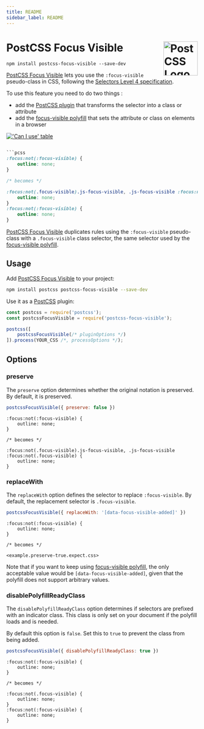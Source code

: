 ```yaml
---
title: README
sidebar_label: README
---
```

# PostCSS Focus Visible [<img src="https://postcss.github.io/postcss/logo.svg" alt="PostCSS Logo" width="90" height="90" align="right">][PostCSS]

`npm install postcss-focus-visible --save-dev`

[PostCSS Focus Visible] lets you use the `:focus-visible` pseudo-class in CSS, 
following the [Selectors Level 4 specification].

To use this feature you need to do two things :
- add the [PostCSS plugin](#usage) that transforms the selector into a class or attribute
- add the [focus-visible polyfill] that sets the attribute or class on elements in a browser

[!['Can I use' table](https://caniuse.bitsofco.de/image/css-focus-visible.png)](https://caniuse.com/#feat=css-focus-visible)

```css

```pcss
:focus:not(:focus-visible) {
	outline: none;
}

/* becomes */

:focus:not(.focus-visible).js-focus-visible, .js-focus-visible :focus:not(.focus-visible) {
	outline: none;
}
:focus:not(:focus-visible) {
	outline: none;
}
```

[PostCSS Focus Visible] duplicates rules using the `:focus-visible` pseudo-class
with a `.focus-visible` class selector, the same selector used by the
[focus-visible polyfill].

## Usage

Add [PostCSS Focus Visible] to your project:

```bash
npm install postcss postcss-focus-visible --save-dev
```

Use it as a [PostCSS] plugin:

```js
const postcss = require('postcss');
const postcssFocusVisible = require('postcss-focus-visible');

postcss([
	postcssFocusVisible(/* pluginOptions */)
]).process(YOUR_CSS /*, processOptions */);
```



## Options

### preserve

The `preserve` option determines whether the original notation
is preserved. By default, it is preserved.

```js
postcssFocusVisible({ preserve: false })
```

```pcss
:focus:not(:focus-visible) {
	outline: none;
}

/* becomes */

:focus:not(.focus-visible).js-focus-visible, .js-focus-visible :focus:not(.focus-visible) {
	outline: none;
}
```

### replaceWith

The `replaceWith` option defines the selector to replace `:focus-visible`. By
default, the replacement selector is `.focus-visible`.

```js
postcssFocusVisible({ replaceWith: '[data-focus-visible-added]' })
```

```pcss
:focus:not(:focus-visible) {
	outline: none;
}

/* becomes */

<example.preserve-true.expect.css>
```

Note that if you want to keep using [focus-visible polyfill], the only 
acceptable value would be `[data-focus-visible-added]`,
given that the polyfill does not support arbitrary values.

### disablePolyfillReadyClass

The `disablePolyfillReadyClass` option determines if selectors are prefixed with an indicator class.
This class is only set on your document if the polyfill loads and is needed.

By default this option is `false`.
Set this to `true` to prevent the class from being added.

```js
postcssFocusVisible({ disablePolyfillReadyClass: true })
```

```pcss
:focus:not(:focus-visible) {
	outline: none;
}

/* becomes */

:focus:not(.focus-visible) {
	outline: none;
}
:focus:not(:focus-visible) {
	outline: none;
}
```

[cli-url]: https://github.com/csstools/postcss-plugins/actions/workflows/test.yml?query=workflow/test
[css-url]: https://cssdb.org/#focus-visible-pseudo-class
[discord]: https://discord.gg/bUadyRwkJS
[npm-url]: https://www.npmjs.com/package/postcss-focus-visible

[PostCSS]: https://github.com/postcss/postcss
[PostCSS Focus Visible]: https://github.com/csstools/postcss-plugins/tree/main/plugins/postcss-focus-visible
[Selectors Level 4 specification]: https://www.w3.org/TR/selectors-4/#the-focus-visible-pseudo
[focus-visible polyfill]: https://github.com/WICG/focus-visible

